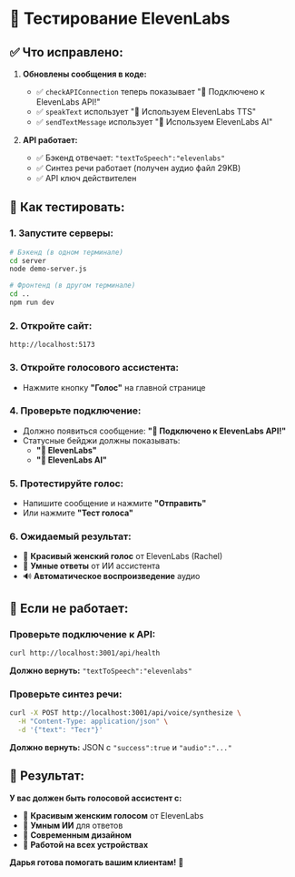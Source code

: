 # 🎯 Тестирование ElevenLabs

## ✅ **Что исправлено:**

1. **Обновлены сообщения в коде:**
   - ✅ `checkAPIConnection` теперь показывает "🚀 Подключено к ElevenLabs API!"
   - ✅ `speakText` использует "🎤 Используем ElevenLabs TTS"
   - ✅ `sendTextMessage` использует "🧠 Используем ElevenLabs AI"

2. **API работает:**
   - ✅ Бэкенд отвечает: `"textToSpeech":"elevenlabs"`
   - ✅ Синтез речи работает (получен аудио файл 29KB)
   - ✅ API ключ действителен

## 🎯 **Как тестировать:**

### **1. Запустите серверы:**
```bash
# Бэкенд (в одном терминале)
cd server
node demo-server.js

# Фронтенд (в другом терминале)
cd ..
npm run dev
```

### **2. Откройте сайт:**
```
http://localhost:5173
```

### **3. Откройте голосового ассистента:**
- Нажмите кнопку **"Голос"** на главной странице

### **4. Проверьте подключение:**
- Должно появиться сообщение: **"🚀 Подключено к ElevenLabs API!"**
- Статусные бейджи должны показывать:
  - **"🎤 ElevenLabs"** 
  - **"🧠 ElevenLabs AI"**

### **5. Протестируйте голос:**
- Напишите сообщение и нажмите **"Отправить"**
- Или нажмите **"Тест голоса"**

### **6. Ожидаемый результат:**
- 🎤 **Красивый женский голос** от ElevenLabs (Rachel)
- 🧠 **Умные ответы** от ИИ ассистента
- 🔊 **Автоматическое воспроизведение** аудио

## 🔧 **Если не работает:**

### **Проверьте подключение к API:**
```bash
curl http://localhost:3001/api/health
```
**Должно вернуть:** `"textToSpeech":"elevenlabs"`

### **Проверьте синтез речи:**
```bash
curl -X POST http://localhost:3001/api/voice/synthesize \
  -H "Content-Type: application/json" \
  -d '{"text": "Тест"}'
```
**Должно вернуть:** JSON с `"success":true` и `"audio":"..."`

## 🎊 **Результат:**

**У вас должен быть голосовой ассистент с:**
- 🎤 **Красивым женским голосом** от ElevenLabs
- 🧠 **Умным ИИ** для ответов
- 🎨 **Современным дизайном**
- 📱 **Работой на всех устройствах**

**Дарья готова помогать вашим клиентам!** 💙
